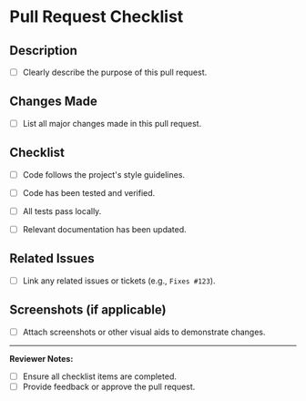<!-- filepath: /.github/PULL_REQUEST_TEMPLATE.md -->
# Pull Request Checklist

## Description
- [ ] Clearly describe the purpose of this pull request.

## Changes Made
- [ ] List all major changes made in this pull request.

## Checklist
- [ ] Code follows the project's style guidelines.
- [ ] Code has been tested and verified.
- [ ] All tests pass locally.
- [ ] Relevant documentation has been updated.


## Related Issues
- [ ] Link any related issues or tickets (e.g., `Fixes #123`).

## Screenshots (if applicable)
- [ ] Attach screenshots or other visual aids to demonstrate changes.

---

**Reviewer Notes:**
- [ ] Ensure all checklist items are completed.
- [ ] Provide feedback or approve the pull request.